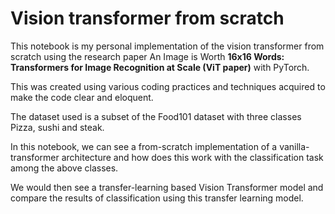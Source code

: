 # Vision transformer from scratch

This notebook is my personal implementation of the vision transformer from scratch using the research paper An Image is Worth **16x16 Words: Transformers for Image Recognition at Scale (ViT paper)** with PyTorch.

This was created using various coding practices and techniques acquired to make the code clear and eloquent.

The dataset used is a subset of the Food101 dataset with three classes Pizza, sushi and steak.

In this notebook, we can see a from-scratch implementation of a vanilla-transformer architecture and how does this work with the classification task among the above classes.

We would then see a transfer-learning based Vision Transformer model and compare the results of classification using this transfer learning model.

